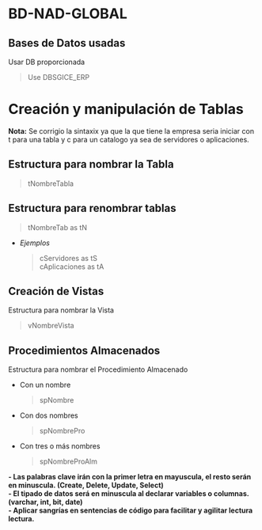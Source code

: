 # BD-NAD-GLOBAL

## Bases de Datos usadas
Usar DB proporcionada
> Use DBSGICE_ERP

# Creación y manipulación de Tablas
**Nota:** Se corrigio la sintaxix ya que la que tiene la empresa seria iniciar con t para una tabla y c para un catalogo ya sea de servidores o aplicaciones.

## Estructura para nombrar la Tabla
> tNombreTabla

## Estructura para renombrar tablas
> tNombreTab as tN
  
  - <em> Ejemplos </em>
    > cServidores as tS <br>
    > cAplicaciones as tA
  
## Creación de Vistas
Estructura para nombrar la Vista
> vNombreVista

## Procedimientos Almacenados
Estructura para nombrar el Procedimiento Almacenado
- Con un nombre
  > spNombre

- Con dos nombres
  > spNombrePro

- Con tres o más nombres
  > spNombreProAlm

<strong>
  - Las palabras clave irán con la primer letra en mayuscula, el resto serán en minuscula. (Create, Delete, Update, Select) <br>
  - El tipado de datos será en minuscula al declarar variables o columnas. (varchar, int, bit, date) <br>
  - Aplicar sangrías en sentencias de código para facilitar y agilitar lectura lectura. <br>
</strong>


